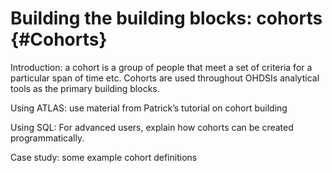 # Building the building blocks: cohorts {#Cohorts}

Introduction: a cohort is a group of people that meet a set of criteria for a particular span of time etc. Cohorts are used throughout OHDSIs analytical tools as the primary building blocks.

Using ATLAS: use material from Patrick’s tutorial on cohort building

Using SQL: For advanced users, explain how cohorts can be created programmatically.

Case study: some example cohort definitions
